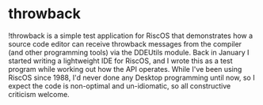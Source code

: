 # throwback

!throwback is a simple test application for RiscOS that demonstrates how a source code editor can receive throwback messages from the compiler (and other programming tools) via the DDEUtils module.  Back in January I started writing a lightweight IDE for RiscOS, and I wrote this as a test program while working out how the API operates.  While I've been using RiscOS since 1988, I'd never done any Desktop programming until now, so I expect the code is non-optimal and un-idiomatic, so all constructive criticism welcome.
